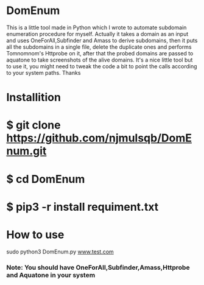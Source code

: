 # DomEnum

This is a little tool made in Python which I wrote to automate subdomain enumeration procedure for myself. Actually it takes a domain as an input and uses OneForAll,Subfinder and Amass to derive subdomains, then it puts all the subdomains in a single file, delete the duplicate ones and performs Tomnomnom's Httprobe on it, after that the probed domains are passed to aquatone to take screenshots of the alive domains. It's a nice little tool but to use it, you might need to tweak the code a bit to point the calls according to your system paths. Thanks

# Installition
# $ git clone https://github.com/njmulsqb/DomEnum.git
# $ cd DomEnum
# $ pip3 -r install requiment.txt

# How to use
sudo python3 DomEnum.py www.test.com

### Note: You should have OneForAll,Subfinder,Amass,Httprobe and Aquatone in your system
